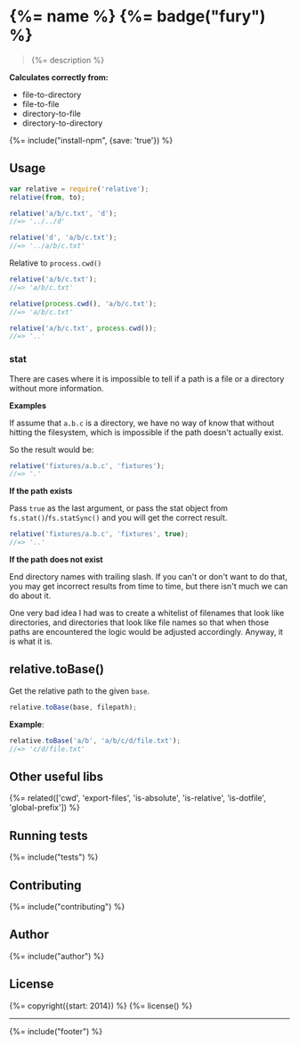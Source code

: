 # {%= name %} {%= badge("fury") %}

> {%= description %}

**Calculates correctly from:**

* file-to-directory
* file-to-file
* directory-to-file
* directory-to-directory

{%= include("install-npm", {save: 'true'}) %}

## Usage

```js
var relative = require('relative');
relative(from, to);

relative('a/b/c.txt', 'd');
//=> '../../d'

relative('d', 'a/b/c.txt');
//=> '../a/b/c.txt'
```

Relative to `process.cwd()`

```js
relative('a/b/c.txt');
//=> 'a/b/c.txt'

relative(process.cwd(), 'a/b/c.txt');
//=> 'a/b/c.txt'

relative('a/b/c.txt', process.cwd());
//=> '..'
```

### stat

There are cases where it is impossible to tell if a path is a file or a directory without more information.

**Examples**

If assume that `a.b.c` is a directory, we have no way of know that without hitting the filesystem, which is impossible if the path doesn't actually exist.

So the result would be:

```js
relative('fixtures/a.b.c', 'fixtures');
//=> '.'
```

**If the path exists**

Pass `true` as the last argument, or pass the stat object from `fs.stat()`/`fs.statSync()` and you will get the correct result.

```js
relative('fixtures/a.b.c', 'fixtures', true);
//=> '..'
```

**If the path does not exist**

End directory names with trailing slash. If you can't or don't want to do that, you may get incorrect results from time to time, but there isn't much we can do about it.

One very bad idea I had was to create a whitelist of filenames that look like directories, and directories that look like file names so that when those paths are encountered the logic would be adjusted accordingly. Anyway, it is what it is.


## relative.toBase()

Get the relative path to the given `base`.

```js
relative.toBase(base, filepath);
```

**Example**:

```js
relative.toBase('a/b', 'a/b/c/d/file.txt');
//=> 'c/d/file.txt'
```

## Other useful libs
{%= related(['cwd', 'export-files', 'is-absolute', 'is-relative', 'is-dotfile', 'global-prefix']) %}

## Running tests
{%= include("tests") %}

## Contributing
{%= include("contributing") %}

## Author
{%= include("author") %}

## License
{%= copyright({start: 2014}) %}
{%= license() %}

***

{%= include("footer") %}